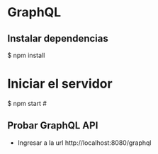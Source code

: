 
# GraphQL



## Instalar dependencias
$ npm install



# Iniciar el servidor 
$ npm start # 


## Probar GraphQL API 

- Ingresar a la url http://localhost:8080/graphql




